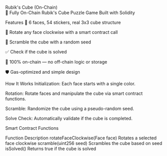 Rubik's Cube (On-Chain)  
🎯 Fully On-Chain Rubik's Cube Puzzle Game Built with Solidity 
 
Features
🧩 6 faces, 54 stickers, real 3x3 cube structure
 
🔄 Rotate any face clockwise with a smart contract call 

🎲 Scramble the cube with a random seed

✅ Check if the cube is solved
 
📜 100% on-chain — no off-chain logic or storage

🛡️ Gas-optimized and simple design

How It Works
Initialization: Each face starts with a single color.

Rotation: Rotate faces and manipulate the cube via smart contract functions.

Scramble: Randomize the cube using a pseudo-random seed.

Solve Check: Automatically validate if the cube is completed.

Smart Contract Functions

Function	Description
rotateFaceClockwise(Face face)	Rotates a selected face clockwise
scramble(uint256 seed)	Scrambles the cube based on seed
isSolved()	Returns true if the cube is solved
